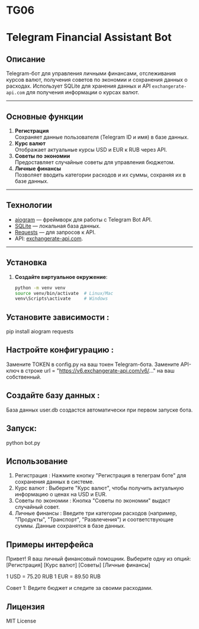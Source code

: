 # TG06
 
# Telegram Financial Assistant Bot

## Описание
Telegram-бот для управления личными финансами, отслеживания курсов валют, получения советов по экономии и сохранения данных о расходах. Использует SQLite для хранения данных и API `exchangerate-api.com` для получения информации о курсах валют.

---

## Основные функции
1. **Регистрация**  
   Сохраняет данные пользователя (Telegram ID и имя) в базе данных.
2. **Курс валют**  
   Отображает актуальные курсы USD и EUR к RUB через API.
3. **Советы по экономии**  
   Предоставляет случайные советы для управления бюджетом.
4. **Личные финансы**  
   Позволяет вводить категории расходов и их суммы, сохраняя их в базе данных.

---

## Технологии
- [aiogram](https://github.com/aiogram/aiogram)  — фреймворк для работы с Telegram Bot API.
- [SQLite](https://www.sqlite.org/index.html)  — локальная база данных.
- [Requests](https://docs.python-requests.org/)  — для запросов к API.
- API: [exchangerate-api.com](https://exchangerate-api.com/). 

---

## Установка
1. **Создайте виртуальное окружение**:  
   ```bash
   python -m venv venv
   source venv/bin/activate  # Linux/Mac
   venv\Scripts\activate     # Windows

## Установите зависимости :
pip install aiogram requests

## Настройте конфигурацию :
Замените TOKEN в config.py на ваш токен Telegram-бота.
Замените API-ключ в строке url = "https://v6.exchangerate-api.com/v6/..." на ваш собственный.

## Создайте базу данных :
База данных user.db создастся автоматически при первом запуске бота.

## Запуск:
python bot.py

## Использование
1. Регистрация :
   Нажмите кнопку "Регистрация в телеграм боте" для сохранения данных в системе.
2. Курс валют :
   Выберите "Курс валют", чтобы получить актуальную информацию о ценах на USD и EUR.
3. Советы по экономии :
   Кнопка "Советы по экономии" выдаст случайный совет.
4. Личные финансы :
   Введите три категории расходов (например, "Продукты", "Транспорт", "Развлечения") и соответствующие суммы. Данные сохранятся в базе данных.

## Примеры интерфейса
Привет! Я ваш личный финансовый помощник. Выберите одну из опций:
[Регистрация] [Курс валют]
[Советы]    [Личные финансы]

1 USD = 75.20 RUB
1 EUR = 89.50 RUB

Совет 1: Ведите бюджет и следите за своими расходами.

## Лицензия
MIT License
